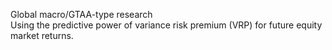 Global macro/GTAA-type research  
Using the predictive power of variance risk premium (VRP) for future equity market returns. 
